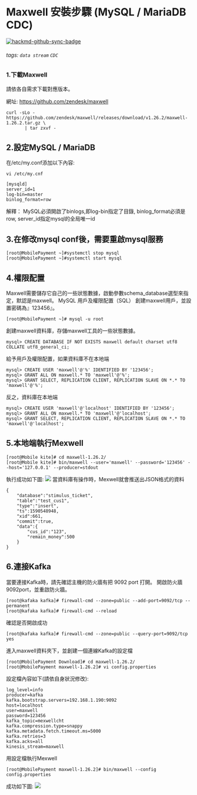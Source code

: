 # **Maxwell 安裝步驟 (MySQL / MariaDB CDC)**

[![hackmd-github-sync-badge](https://hackmd.io/plZGACyhS1CHkYKCiyL7dw/badge)](https://hackmd.io/plZGACyhS1CHkYKCiyL7dw)

###### tags: `data stream` `CDC`
### 1.下載Maxwell
請依各自需求下載對應版本。

網址: https://github.com/zendesk/maxwell
```
curl -sLo - https://github.com/zendesk/maxwell/releases/download/v1.26.2/maxwell-1.26.2.tar.gz \
       | tar zxvf -
```
## 2.設定MySQL / MariaDB 
在/etc/my.conf添加以下內容:

```
vi /etc/my.cnf
```
```
[mysqld]
server_id=1
log-bin=master
binlog_format=row
```
解釋：
MySQL必須開啟了binlogs,即log-bin指定了目錄,
binlog_format必須是row,
server_id指定mysql的全局唯一id
## 3.在修改mysql conf後，需要重啟mysql服務

```
[root@MobilePayment ~]#systemctl stop mysql 
[root@MobilePayment ~]#systemctl start mysql

```
## 4.權限配置
Maxwell需要儲存它自己的一些狀態數據，啟動參數schema_database選型來指定，默認是maxwell。
MySQL 用戶及權限配置（SQL） 創建maxwell用戶，並設置密碼為』123456』。
```
[root@MobilePayment ~]# mysql -u root
```
創建maxwell資料庫，存儲maxwell工具的一些狀態數據。
```
mysql> CREATE DATABASE IF NOT EXISTS maxwell default charset utf8 COLLATE utf8_general_ci;
```
給予用戶及權限配置，如果資料庫不在本地端
```
mysql> CREATE USER 'maxwell'@'%' IDENTIFIED BY '123456';
mysql> GRANT ALL ON maxwell.* TO 'maxwell'@'%';
mysql> GRANT SELECT, REPLICATION CLIENT, REPLICATION SLAVE ON *.* TO 'maxwell'@'%';
```
反之，資料庫在本地端
```
mysql> CREATE USER 'maxwell'@'localhost' IDENTIFIED BY '123456';
mysql> GRANT ALL ON maxwell.* TO 'maxwell'@'localhost';
mysql> GRANT SELECT, REPLICATION CLIENT, REPLICATION SLAVE ON *.* TO 'maxwell'@'localhost';
```
## 5.本地端執行Mexwell
```
[root@Mobile kite]# cd maxwell-1.26.2/
[root@Mobile kite]# bin/maxwell --user='maxwell' --password='123456' --host='127.0.0.1' --producer=stdout
```
執行成功如下圖:
![](https://i.imgur.com/2OrI83r.png)
當資料庫有操作時，Mexwell就會推送出JSON格式的資料
```
{
    "database":"stimulus_ticket",
    "table":"test_cus1",
    "type":"insert",
    "ts":1590548948,
    "xid":661,
    "commit":true,
    "data":{
        "cus_id":"123",
        "remain_money":500
    }
}
```

## 6.連接Kafka
當要連接Kafka時，請先確認主機的防火牆有把 9092 port 打開。
開啟防火牆9092port，並重啟防火牆。
```
[root@kafaka kafka]# firewall-cmd --zone=public --add-port=9092/tcp --permanent
[root@kafaka kafka]# firewall-cmd --reload
```
確認是否開啟成功
```
[root@kafaka kafka]# firewall-cmd --zone=public --query-port=9092/tcp
yes

```
進入maxwell資料夾下，並創建一個連線Kafka的設定檔
```
[root@MobilePayment Download]# cd maxwell-1.26.2/
[root@MobilePayment maxwell-1.26.2]# vi config.properties
```
設定檔內容如下(請依自身狀況修改):
```
log_level=info
producer=kafka
kafka.bootstrap.servers=192.168.1.190:9092
host=localhost
user=maxwell
password=123456
kafka_topic=mexwellcht
kafka.compression.type=snappy
kafka.metadata.fetch.timeout.ms=5000
kafka.retries=3
kafka.acks=all
kinesis_stream=maxwell
```
用設定檔執行Mexwell
```
[root@MobilePayment maxwell-1.26.2]# bin/maxwell --config config.properties
```
成功如下圖:
![](https://i.imgur.com/6EPJDqC.png)

